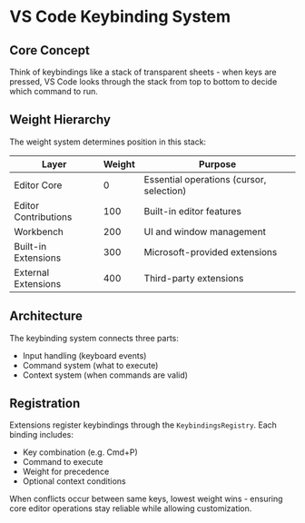 # VS Code Keybinding System

## Core Concept
Think of keybindings like a stack of transparent sheets - when keys are pressed, VS Code looks through the stack from top to bottom to decide which command to run.

## Weight Hierarchy
The weight system determines position in this stack:

| Layer | Weight | Purpose |
|-------|---------|---------|
| Editor Core | 0 | Essential operations (cursor, selection) |
| Editor Contributions | 100 | Built-in editor features |
| Workbench | 200 | UI and window management |
| Built-in Extensions | 300 | Microsoft-provided extensions |
| External Extensions | 400 | Third-party extensions |

## Architecture
The keybinding system connects three parts:
- Input handling (keyboard events)
- Command system (what to execute)
- Context system (when commands are valid)

## Registration
Extensions register keybindings through the `KeybindingsRegistry`. Each binding includes:
- Key combination (e.g. Cmd+P)
- Command to execute
- Weight for precedence
- Optional context conditions

When conflicts occur between same keys, lowest weight wins - ensuring core editor operations stay reliable while allowing customization.
